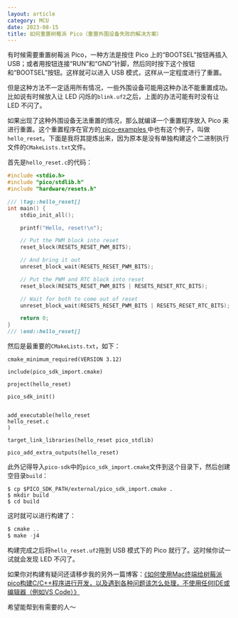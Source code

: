 ```yaml
---
layout: article
category: MCU
date: 2023-08-15
title: 如何重置树莓派 Pico（重置外围设备失败的解决方案）
---
```

<!-- excerpt-start -->
有时候需要重置树莓派 Pico，一种方法是按住 Pico 上的“BOOTSEL”按钮再插入 USB；或者用按钮连接“RUN”和“GND”针脚，然后同时按下这个按钮和“BOOTSEL”按钮。这样就可以进入 USB 模式，这样从一定程度进行了重置。

但是这种方法不一定适用所有情况，一些外围设备可能用这种办法不能重置成功。比如说有时候放入让 LED 闪烁的`blink.uf2`之后，上面的办法可能有时没有让 LED 不闪了。

如果出现了这种外围设备无法重置的情况，那么就编译一个重置程序放入 Pico 来进行重置。这个重置程序在官方的[ pico-examples ](https://github.com/raspberrypi/pico-examples)中也有这个例子，叫做`hello_reset`。下面是我将其提炼出来，因为原本是没有单独构建这个二进制执行文件的`CMakeLists.txt`文件。

首先是`hello_reset.c`的代码：

```c
#include <stdio.h>
#include "pico/stdlib.h"
#include "hardware/resets.h"

/// \tag::hello_reset[]
int main() {
    stdio_init_all();

    printf("Hello, reset!\n");

    // Put the PWM block into reset
    reset_block(RESETS_RESET_PWM_BITS);

    // And bring it out
    unreset_block_wait(RESETS_RESET_PWM_BITS);

    // Put the PWM and RTC block into reset
    reset_block(RESETS_RESET_PWM_BITS | RESETS_RESET_RTC_BITS);

    // Wait for both to come out of reset
    unreset_block_wait(RESETS_RESET_PWM_BITS | RESETS_RESET_RTC_BITS);

    return 0;
}
/// \end::hello_reset[]
```

然后是最重要的`CMakeLists.txt`，如下：

```
cmake_minimum_required(VERSION 3.12)

include(pico_sdk_import.cmake)

project(hello_reset)

pico_sdk_init()


add_executable(hello_reset 
hello_reset.c
)

target_link_libraries(hello_reset pico_stdlib)

pico_add_extra_outputs(hello_reset)
```

此外记得导入`pico-sdk`中的`pico_sdk_import.cmake`文件到这个目录下，然后创建空目录`build`：

```
$ cp $PICO_SDK_PATH/external/pico_sdk_import.cmake .
$ mkdir build
$ cd build
```

这时就可以进行构建了：

```c
$ cmake ..
$ make -j4
```

构建完成之后将`hello_reset.uf2`拖到 USB 模式下的 Pico 就行了。这时候你试一试就会发现 LED 不闪了。

如果你对构建有疑问还请移步我的另外一篇博客：[《如何使用Mac终端给树莓派pico构建C/C++程序进行开发，以及遇到各种问题该怎么处理，不使用任何IDE或编辑器（例如VS Code）》](https://zhonguncle.github.io/blogs/5e449fdb610b2a4d7ee8ee742fbfe736.html)

希望能帮到有需要的人～